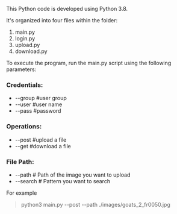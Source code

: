 This Python code is developed using Python 3.8. 

It's organized into four files within the folder:
1. main.py
2. login.py
3. upload.py
4. download.py

To execute the program, run the main.py script using the following parameters:

### Credentials:
+ --group #user group
+ --user #user name
+ --pass #password

### Operations:
+ --post #upload a file
+ --get #download a file

### File Path:
+ --path # Path of the image you want to upload 
+ --search # Pattern you want to search

For example
> python3 main.py --post --path ./images/goats_2_fr0050.jpg
